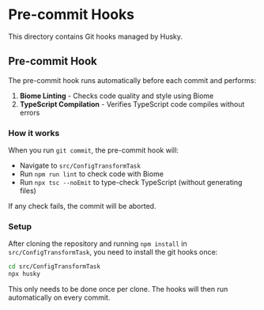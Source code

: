 # Pre-commit Hooks

This directory contains Git hooks managed by Husky.

## Pre-commit Hook

The pre-commit hook runs automatically before each commit and performs:

1. **Biome Linting** - Checks code quality and style using Biome
2. **TypeScript Compilation** - Verifies TypeScript code compiles without errors

### How it works

When you run `git commit`, the pre-commit hook will:
- Navigate to `src/ConfigTransformTask`
- Run `npm run lint` to check code with Biome
- Run `npx tsc --noEmit` to type-check TypeScript (without generating files)

If any check fails, the commit will be aborted.

### Setup

After cloning the repository and running `npm install` in `src/ConfigTransformTask`, you need to install the git hooks once:

```bash
cd src/ConfigTransformTask
npx husky
```

This only needs to be done once per clone. The hooks will then run automatically on every commit.
